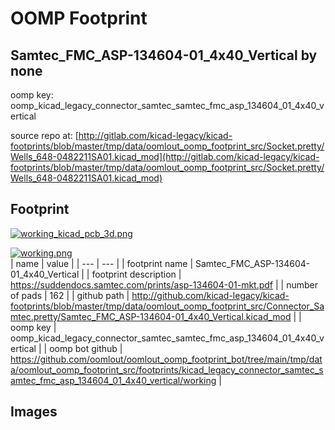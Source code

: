 # OOMP Footprint  
## Samtec_FMC_ASP-134604-01_4x40_Vertical  by none  
  
oomp key: oomp_kicad_legacy_connector_samtec_samtec_fmc_asp_134604_01_4x40_vertical  
  
source repo at: [http://gitlab.com/kicad-legacy/kicad-footprints/blob/master/tmp/data/oomlout_oomp_footprint_src/Socket.pretty/Wells_648-0482211SA01.kicad_mod](http://gitlab.com/kicad-legacy/kicad-footprints/blob/master/tmp/data/oomlout_oomp_footprint_src/Socket.pretty/Wells_648-0482211SA01.kicad_mod)  
## Footprint  
  
[![working_kicad_pcb_3d.png](working_kicad_pcb_3d_600.png)](working_kicad_pcb_3d.png)  
  
[![working.png](working_600.png)](working.png)  
| name | value | 
| --- | --- | 
| footprint name | Samtec_FMC_ASP-134604-01_4x40_Vertical | 
| footprint description | https://suddendocs.samtec.com/prints/asp-134604-01-mkt.pdf | 
| number of pads | 162 | 
| github path | http://github.com/kicad-legacy/kicad-footprints/blob/master/tmp/data/oomlout_oomp_footprint_src/Connector_Samtec.pretty/Samtec_FMC_ASP-134604-01_4x40_Vertical.kicad_mod | 
| oomp key | oomp_kicad_legacy_connector_samtec_samtec_fmc_asp_134604_01_4x40_vertical | 
| oomp bot github | https://github.com/oomlout/oomlout_oomp_footprint_bot/tree/main/tmp/data/oomlout_oomp_footprint_src/footprints/kicad_legacy_connector_samtec_samtec_fmc_asp_134604_01_4x40_vertical/working | 
## Images  
